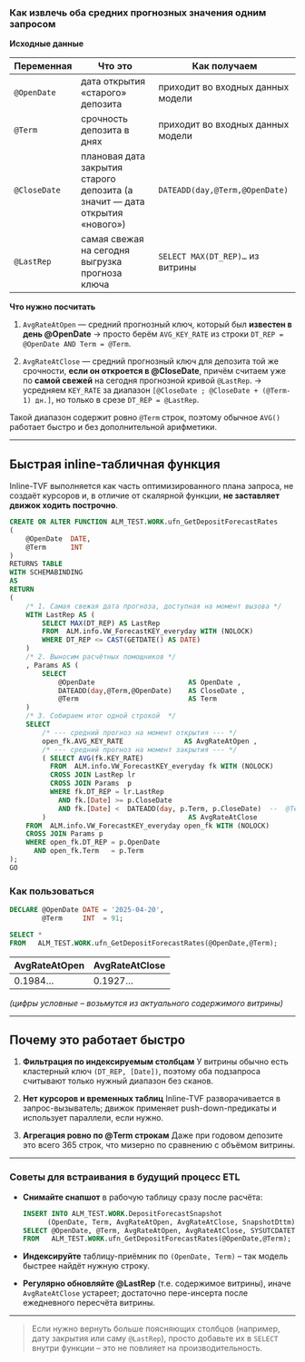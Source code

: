 ### Как извлечь оба средних прогнозных значения одним запросом

**Исходные данные**

| Переменная   | Что это                                                                     | Как получаем                      |
| ------------ | --------------------------------------------------------------------------- | --------------------------------- |
| `@OpenDate`  | дата открытия «старого» депозита                                            | приходит во входных данных модели |
| `@Term`      | срочность депозита в днях                                                   | приходит во входных данных модели |
| `@CloseDate` | плановая дата закрытия старого депозита (а значит — дата открытия «нового») | `DATEADD(day,@Term,@OpenDate)`    |
| `@LastRep`   | самая свежая на сегодня выгрузка прогноза ключа                             | `SELECT MAX(DT_REP)…` из витрины  |

**Что нужно посчитать**

1. `AvgRateAtOpen` — средний прогнозный ключ, который был **известен в день @OpenDate**
   → просто берём `AVG_KEY_RATE` из строки `DT_REP = @OpenDate AND Term = @Term`.

2. `AvgRateAtClose` — средний прогнозный ключ для депозита той же срочности, **если он откроется в @CloseDate**, причём считаем уже по **самой свежей** на сегодня прогнозной кривой `@LastRep`.
   → усредняем `KEY_RATE` за диапазон
   `[@CloseDate ; @CloseDate + (@Term-1) дн.]`,
   но только в срезе `DT_REP = @LastRep`.

Такой диапазон содержит ровно `@Term` строк, поэтому обычное `AVG()` работает быстро и без дополнительной арифметики.

---

## Быстрая inline-табличная функция

Inline-TVF выполняется как часть оптимизированного плана запроса, не создаёт курсоров и, в отличие от скалярной функции, **не заставляет движок ходить построчно**.

```sql
CREATE OR ALTER FUNCTION ALM_TEST.WORK.ufn_GetDepositForecastRates
(
    @OpenDate  DATE,
    @Term      INT
)
RETURNS TABLE
WITH SCHEMABINDING
AS
RETURN
(
    /* 1. Самая свежая дата прогноза, доступная на момент вызова */
    WITH LastRep AS (
        SELECT MAX(DT_REP) AS LastRep
        FROM  ALM.info.VW_ForecastKEY_everyday WITH (NOLOCK)
        WHERE DT_REP <= CAST(GETDATE() AS DATE)
    )
    /* 2. Выносим расчётных помощников */
    , Params AS (
        SELECT 
            @OpenDate                       AS OpenDate ,
            DATEADD(day,@Term,@OpenDate)    AS CloseDate ,
            @Term                           AS Term
    )
    /* 3. Собираем итог одной строкой  */
    SELECT  
        /* --- средний прогноз на момент открытия --- */
        open_fk.AVG_KEY_RATE               AS AvgRateAtOpen ,
        /* --- средний прогноз на момент закрытия --- */
        ( SELECT AVG(fk.KEY_RATE)
          FROM  ALM.info.VW_ForecastKEY_everyday fk WITH (NOLOCK)
          CROSS JOIN LastRep lr
          CROSS JOIN Params  p
          WHERE fk.DT_REP = lr.LastRep
            AND fk.[Date] >= p.CloseDate
            AND fk.[Date] <  DATEADD(day, p.Term, p.CloseDate)  --  @Term дней
        )                                   AS AvgRateAtClose
    FROM  ALM.info.VW_ForecastKEY_everyday open_fk WITH (NOLOCK)
    CROSS JOIN Params p
    WHERE open_fk.DT_REP = p.OpenDate
      AND open_fk.Term   = p.Term
);
GO
```

### Как пользоваться

```sql
DECLARE @OpenDate DATE = '2025-04-20',
        @Term     INT  = 91;

SELECT *
FROM   ALM_TEST.WORK.ufn_GetDepositForecastRates(@OpenDate,@Term);
```

| AvgRateAtOpen | AvgRateAtClose |
| ------------- | -------------- |
| 0.1984…       | 0.1927…        |

*(цифры условные – возьмутся из актуального содержимого витрины)*

---

## Почему это работает быстро

1. **Фильтрация по индексируемым столбцам**
   У витрины обычно есть кластерный ключ `(DT_REP, [Date])`, поэтому оба подзапроса считывают только нужный диапазон без сканов.

2. **Нет курсоров и временных таблиц**
   Inline-TVF разворачивается в запрос-вызыватель; движок применяет push-down-предикаты и использует параллели, если нужно.

3. **Агрегация ровно по @Term строкам**
   Даже при годовом депозите это всего 365 строк, что мизерно по сравнению с объёмом витрины.

---

### Советы для встраивания в будущий процесс ETL

* **Снимайте снапшот** в рабочую таблицу сразу после расчёта:

  ```sql
  INSERT INTO ALM_TEST.WORK.DepositForecastSnapshot
        (OpenDate, Term, AvgRateAtOpen, AvgRateAtClose, SnapshotDttm)
  SELECT @OpenDate, @Term, AvgRateAtOpen, AvgRateAtClose, SYSUTCDATETIME()
  FROM   ALM_TEST.WORK.ufn_GetDepositForecastRates(@OpenDate,@Term);
  ```

* **Индексируйте** таблицу-приёмник по `(OpenDate, Term)` – так модель быстрее найдёт нужную строку.

* **Регулярно обновляйте @LastRep** (т.е. содержимое витрины), иначе `AvgRateAtClose` устареет; достаточно пере-инсерта после ежедневного пересчёта витрины.

---

> Если нужно вернуть больше поясняющих столбцов (например, дату закрытия или саму `@LastRep`), просто добавьте их в `SELECT` внутри функции – это не повлияет на производительность.
